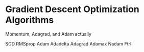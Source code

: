 # Gradient Descent Optimization Algorithms
 Momentum, Adagrad, and Adam actually
 
 SGD
RMSprop
Adam
Adadelta
Adagrad
Adamax
Nadam
Ftrl




